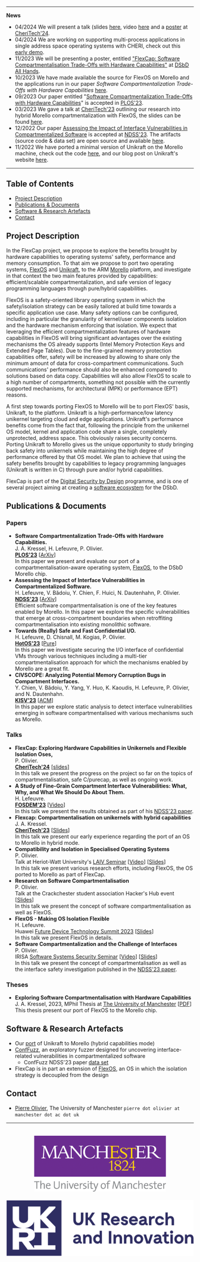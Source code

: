 * * *
**News**
- 04/2024 We will present a talk (slides <a href="assets/cheritech24-presentation.pdf">here</a>, video [here](https://www.youtube.com/watch?v=ZMmzw9AWwUc) and a <a href="assets/cheritech24-poster.pdf">poster</a> at [CheriTech'24](https://www.cl.cam.ac.uk/research/security/ctsrd/cheri/workshops/2024cheritech/).
- 04/2024 We are working on supporting multi-process applications in single address space operating systems with CHERI, check out this [early demo](fork-demo.md).
- 11/2023 We will be presenting a poster, entitled <a href="assets/FlexCap_Poster.pdf">"FlexCap: Software Compartmentalisation Trade-Offs with Hardware Capabilities"</a> at [DSbD All Hands](https://www.dsbd.tech/event/dsbd-all-hands-2/).
- 10/2023 We have made available the source for FlexOS on Morello and the applications run in our paper *Software Compartmentalization Trade-Offs with Hardware Capabilities* [here](https://github.com/jkressel/flexos-morello-hybrid).
- 09/2023 Our paper entitled "[Software Compartmentalization Trade-Offs with Hardware Capabilities](https://arxiv.org/abs/2309.11332)" is accepted in [PLOS'23](https://plos-workshop.org/2023/).
- 03/2023 We gave a talk at [CheriTech'23](https://www.dcs.gla.ac.uk/~jsinger/cheritech23.html) outlining our research into hybrid Morello compartmentalization with FlexOS, the slides can be found [here](https://github.com/olivierpierre/project-flexcap/blob/master/assets/CheriTech'23_FlexCap_Presentation.pdf).
- 12/2022 Our paper [Assessing the Impact of Interface Vulnerabilities in Compartmentalized Software](https://arxiv.org/abs/2212.12904) is accepted at [NDSS'23](https://www.ndss-symposium.org/ndss2023/). The artifacts (source code & data set) are open source and available [here](https://github.com/conffuzz/conffuzz).
- 11/2022 We have ported a minimal version of Unikraft on the Morello machine, check out the code [here](https://github.com/jkressel/uk-plat-morello), and our blog post on Unikraft's website [here](https://unikraft.org/blog/2022-12-01-unikraft-on-morello/).

* * *
## Table of Contents

- [Project Description](#project-description)
- [Publications & Documents](#publications--documents)
- [Software & Research Artefacts](#software--research-artefacts)
- [Contact](#contact)

## Project Description

In the FlexCap project, we propose to explore the benefits brought by hardware capabilities to operating systems' safety, performance and memory consumption. To that aim we propose to port two operating systems, [FlexOS](https://project-flexos.github.io/) and [Unikraft](https://unikraft.org/), to the ARM [Morello](https://www.arm.com/architecture/cpu/morello) platform, and investigate in that context the two main features provided by capabilities: efficient/scalable compartmentalization, and safe version of legacy programming languages through pure/hybrid capabilities.

FlexOS is a safety-oriented library operating system in which the safety/isolation strategy can be easily tailored at build time towards a specific application use case. Many safety options can be configured, including in particular the granularity of kernel/user components isolation and the hardware mechanism enforcing that isolation. We expect that leveraging the efficient compartmentalization features of hardware capabilities in FlexOS will bring significant advantages over the existing mechanisms the OS already supports (Intel Memory Protection Keys and Extended Page Tables). Due to the fine-grained memory protection capabilities offer, safety will be increased by allowing to share only the minimum amount of data for cross-compartment communications. Such communications' performance should also be enhanced compared to solutions based on data copy. Capabilities will also allow FlexOS to scale to a high number of compartments, something not possible with the currently supported mechanisms, for architectural (MPK) or performance (EPT) reasons.

A first step towards porting FlexOS to Morello will be to port FlexOS' basis, Unikraft, to the platform. Unikraft is a high-performance/low latency unikernel targeting cloud and edge applications. Unikraft's performance benefits come from the fact that, following the principle from the unikernel OS model, kernel and application code share a single, completely unprotected, address space. This obviously raises security concerns. Porting Unikraft to Morello gives us the unique opportunity to study bringing back safety into unikernels while maintaining the high degree of performance offered by that OS model. We plan to achieve that using the safety benefits brought by capabilities to legacy programming languages (Unikraft is written in C) through pure and/or hybrid capabilities.

FlexCap is part of the [Digital Security by Design](https://www.dsbd.tech/) programme, and is one of several project aiming at creating a [software ecosystem](https://www.dsbd.tech/unleash-of-the-release-enabling-the-digital-security-by-design-dsbd-ecosystem/) for the DSbD.


## Publications & Documents

### Papers

* **Software Compartmentalization Trade-Offs with Hardware Capabilities.**<br/>J. A. Kressel, H. Lefeuvre, P. Olivier.<br/>[**PLOS'23**](https://www.plos-workshop.org/2023/) [[ArXiv](https://arxiv.org/abs/2309.11332)]<br/>In this paper we present and evaluate our port of a compartmentalisation-aware operating system, [FlexOS](https://project-flexos.github.io/), to the DSbD Morello chip.
* **Assessing the Impact of Interface Vulnerabilities in Compartmentalized Software.**<br/>H. Lefeuvre, V. Bădoiu, Y. Chien, F. Huici, N. Dautenhahn, P. Olivier.<br/>[**NDSS'23**](https://www.ndss-symposium.org/ndss2023/) [[ArXiv](https://arxiv.org/abs/2212.12904)]<br/>Efficient software compartmentalisation is one of the key features enabled by Morello. In this paper we explore the specific vulnerabilities that emerge at cross-compartment boundaries when retroffiting compartmentalisation into existing monolithic software.
* **Towards (Really) Safe and Fast Confidential I/O.**<br/>H. Lefeuvre, D. Chisnall, M. Kogias, P. Olivier.<br/>[**HotOS'23**](https://sigops.org/s/conferences/hotos/2023/) [[Pure](https://pure.manchester.ac.uk/ws/portalfiles/portal/262834367/cio_hotos23.pdf)]<br/>In this paper we investigate securing the I/O interface of confidential VMs through various techniques including a multi-tier compartmentalisation approach for which the mechanisms enabled by Morello are a great fit.
* **CIVSCOPE: Analyzing Potential Memory Corruption Bugs in Compartment Interfaces.**<br/>Y. Chien, V. Bădoiu, Y. Yang, Y. Huo, K. Kaoudis, H. Lefeuvre, P. Olivier, and N. Dautenhahn.<br/>[**KISV'23**](https://kisv-workshop.github.io/) [[ACM](https://dl.acm.org/doi/10.1145/3625275.3625399)]<br/>In this paper we explore static analysis to detect interface vulnerabilities emerging in software compartmentalised with various mechanisms such as Morello.

### Talks
* **FlexCap: Exploring Hardware Capabilities in Unikernels and Flexible Isolation Oses,**<br/>P. Olivier.<br/>[**CheriTech'24**](https://www.cl.cam.ac.uk/research/security/ctsrd/cheri/workshops/2024cheritech/) <a href="assets/cheritech24-presentation.pdf">[slides]<a/><br/>In this talk we present the progress on the project so far on the topics of compartmentalisation, safe C/purecap, as well as ongoing work.
* **A Study of Fine-Grain Compartment Interface Vulnerabilities: What, Why, and What We Should Do About Them.**<br/>H. Lefeuvre.<br/>[**FOSDEM'23**](https://archive.fosdem.org/2023/) [[Video](https://mirrors.dotsrc.org/fosdem/2023/D.confidential/cc_online_vulnerabilities.mp4)]<br/>In this talk we present the results obtained as part of his [NDSS'23 paper](#papers).
* **Flexcap: Compartmentalisation on unikernels with hybrid capabilities**<br/>J. A. Kressel.<br/>[**CheriTech'23**](https://www.dcs.gla.ac.uk/~jsinger/cheritech23.html) [[Slides](https://www.dcs.gla.ac.uk/~jsinger/cheritech23_slides/jkressel_cheritech.pdf)]<br/>In this talk we present our early experience regarding the port of an OS to Morello in hybrid mode.
* **Compatibility and Isolation in Specialised Operating Systems**<br/>P. Olivier.<br/>Talk at Heriot-Watt University's [LAIV Seminar](https://laiv.uk/laiv-seminars/) [[Video](https://www.youtube.com/watch?v=1MyjYqUNvXM)] [[Slides](https://github.com/olivierpierre/project-flexcap/blob/master/assets/laiv-seminar-23-slides.pdf)]<br/>In this talk we present various research efforts, including FlexOS, the OS ported to Morello as part of FlexCap.
* **Research on Software Compartmentalisation**<br/>P. Olivier.<br/>Talk at the Crackchester student association Hacker's Hub event [[Slides](https://github.com/olivierpierre/project-flexcap/blob/master/assets/hackers-hub-23-slides.pdf)]<br/>In this talk we present the concept of software compartmentalisation as well as FlexOS.
* **FlexOS - Making OS Isolation Flexible**<br/>H. Lefeuvre.<br/>Huawei [Future Device Technology Summit 2023](http://haemod.uk/documents/conference/Huawei_Future_Device_Summit_Helsinki.pdf) [[Slides](https://github.com/olivierpierre/project-flexcap/blob/master/assets/flexos-huawei.pdf)]<br/>In this talk we present FlexOS in details.
* **Software Compartmentalization and the Challenge of Interfaces**<br/>P. Olivier.<br/>IRISA [Software Systems Security Seminar](https://seminaires-dga.inria.fr/en/sosysec-en-bref/) [[Video](http://videos.rennes.inria.fr/seminaire-SoSySec/Pierre-Olivier-8-12-2023/Seminaire-SoSySec-Pierre-Olivier-8-decembre-2023.html)] [[Slides](https://github.com/olivierpierre/project-flexcap/blob/master/assets/sosysec23-slides.pdf)]<br/>In this talk we present the concept of compartmentalisation as well as the interface safety investigation published in the [NDSS'23 paper](#papers).

### Theses

* **Exploring Software Compartmentalisation with Hardware Capabilities**<br/>J. A. Kressel, 2023, MPhil Thesis at [The University of Manchester](https://www.manchester.ac.uk/) [[PDF](https://pure.manchester.ac.uk/ws/portalfiles/portal/280560037/FULL_TEXT.PDF)]<br/>This thesis present our port of FlexOS to the Morello chip.

## Software & Research Artefacts

- Our [port](https://github.com/jkressel/uk-plat-morello) of Unikraft to Morello (hybrid capabilities mode)
- [ConfFuzz](https://conffuzz.github.io/), an exploratory fuzzer designed for uncovering interface-related vulnerabilities in compartmentalized software
  - ConfFuzz NDSS'23 paper [data set](https://github.com/conffuzz/conffuzz-ndss-data)
- FlexCap is in part an extension of [FlexOS](https://project-flexos.github.io/), an OS in which the isolation strategy is decoupled from the design


## Contact

- [Pierre Olivier](https://sites.google.com/view/pierreolivier), The University of Manchester `pierre dot olivier at manchester dot ac dot uk`

* * *

<p align="center">
  <img src="assets/uom-logo.png" height=150 style="margin:20px" />
  <img src="assets/ukri-logo.png" height=150 />
</p>
